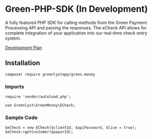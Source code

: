 # Green-PHP-SDK (In Development)

A fully featured PHP SDK for calling methods from the Green Payment Processing API and parsing the responses. The eCheck API allows for complete integration of your application into our real-time check entry system.

[Development Plan](https://github.com/greenlystapp/green.money-php-sdk/issues/3)
## Installation

```
composer require greenlystapp/green.money
```

### Imports

```
require 'vendor/autoload.php';

use Greenlyst\GreenMoney\ECheck;
```

### Sample Code

```
$eCheck = new ECheck($clientId, $apiPassword, $live = true);
$eCheck->getCustomer($payorId);
```